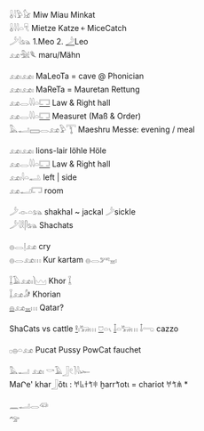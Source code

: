 𓏇𓇋𓅱𓃠 Miw Miau Minkat  
𓏇𓇋𓇋𓏏𓄛 Mietze Katze ￩ MiceCatch  
𓌳𓇋𓃬 1.Meo 2. [𓌳](𓌳)Leo  
𓃭𓅖𓆰 maru/Mähn  

𓃭𓏤𓃭𓏤 MaLeoTa = cave @ Phonician  
𓃭𓏤𓃭𓏤 MaReTa = Mauretan Rettung  
𓃭𓂋𓇋𓇋𓏏[𓉐](𓉐) Law & Right hall  
𓃭𓂋𓇋𓇋𓏏[𓉐](𓉐) Measuret (Maß & Order)  
𓅓𓂝𓈙𓂋𓃭𓅱𓇰 Maeshru Messe: evening / meal  

𓃭𓏤𓃭𓏤 lions-lair löhle Höle  
𓃭𓂋𓇋𓇋𓏏[𓉐](𓉐) Law & Right hall  
𓃭𓏤𓇋𓏏𓂢 left | side  
𓃭𓂝𓉐 room  

𓌳𓁹𓏏𓃬 shakhal ~ jackal 𓌳sickle  
𓌳𓇋𓎛𓋴𓃬  Shachats  

𓐍𓂋𓊤𓃭 cry  
𓐍𓂋𓃭𓏥 Kur kartam 𓐍𓂋𓀒𓈇𓏤  

𓆼𓄿𓃭𓏤𓌙𓈉 Khor    𓆼  
𓆼𓃭𓀏 Khorian  
[𓐍](𓐍)𓃭[𓈇](𓈇)𓏥 Qatar?  

ShaCats vs  cattle [𓋩](𓋩)𓏤𓃒𓏥  [𓈞](𓈞)𓏏𓏯  [𓄤](𓄤)𓏏𓃒𓏥  𓄤𓂸 cazzo  

𓊪𓐍𓏏𓃭 Pucat Pussy PowCat fauchet  


𓅓𓂝 𓃭𓏤  𓎡𓄿𓃀𓏲𓍘𓇋𓆱  
MaՐe' khar𓃀õtι : 𐀀𐀨𐀫𐀗𐀳 ḫarr𐀗otι = chariot  𐀀𐀗𐀯  *  



𓈖𓂝𓂋𓆛  
𓅠  